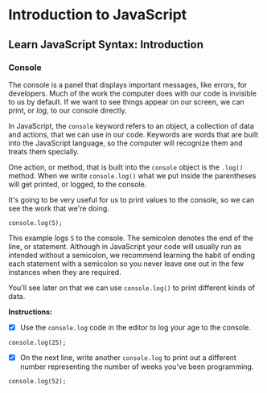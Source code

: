 # Introduction to JavaScript

## Learn JavaScript Syntax: Introduction

### Console

The console is a panel that displays important messages, like errors, for developers. Much of the work the computer does with our code is invisible to us by default. If we want to see things appear on our screen, we can print, or *log*, to our console directly. 

In JavaScript, the `console` keyword refers to an object, a collection of data and actions, that we can use in our code. Keywords are words that are built into the JavaScript language, so the computer will recognize them and treats them specially. 

One action, or method, that is built into the `console` object is the `.log()` method. When we write `console.log()` what we put inside the parentheses will get printed, or logged, to the console.

It's going to be very useful for us to print values to the console, so we can see the work that we're doing. 

```
console.log(5);
```

This example logs `5` to the console. The semicolon denotes the end of the line, or statement. Although in JavaScript your code will usually run as intended without a semicolon, we recommend learning the habit of ending each statement with a semicolon so you never leave one out in the few instances when they are required.

You'll see later on that we can use `console.log()` to print different kinds of data.

**Instructions:**

- [x] Use the `console.log` code in the editor to log your age to the console.
  
```
console.log(25);
```

- [x] On the next line, write another `console.log` to print out a different number representing the number of weeks you've been programming.

```
console.log(52);
```

